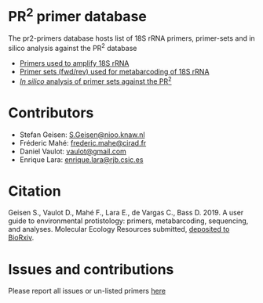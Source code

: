 # PR<sup>2</sup> primer database

The pr2-primers database hosts list of 18S rRNA primers, primer-sets and in silico analysis against the PR<sup>2</sup> database

* [Primers used to amplify 18S rRNA](https://github.com/pr2database/pr2-primers/wiki/18S-rRNA-primers)
* [Primer sets (fwd/rev) used for metabarcoding of 18S rRNA](https://github.com/pr2database/pr2-primers/wiki/18S-rRNA-primer-sets)
* [_In silico_ analysis of primer sets against the PR<sup>2</sup>](https://pr2database.github.io/pr2-primers/PR2_Primers.html)

# Contributors
* Stefan Geisen: <S.Geisen@nioo.knaw.nl>  
* Fréderic Mahé: <frederic.mahe@cirad.fr>  
* Daniel Vaulot: <vaulot@gmail.com>
* Enrique Lara: <enrique.lara@rjb.csic.es>

# Citation
Geisen S., Vaulot D., Mahé F., Lara E., de Vargas C., Bass D. 2019. A user guide to environmental protistology: primers, metabarcoding, sequencing, and analyses. Molecular Ecology Resources submitted, [deposited to BioRxiv](https://www.biorxiv.org/content/10.1101/850610v1).

# Issues and contributions
Please report all issues or un-listed primers [here](https://github.com/pr2database/pr2-primers/issues)
